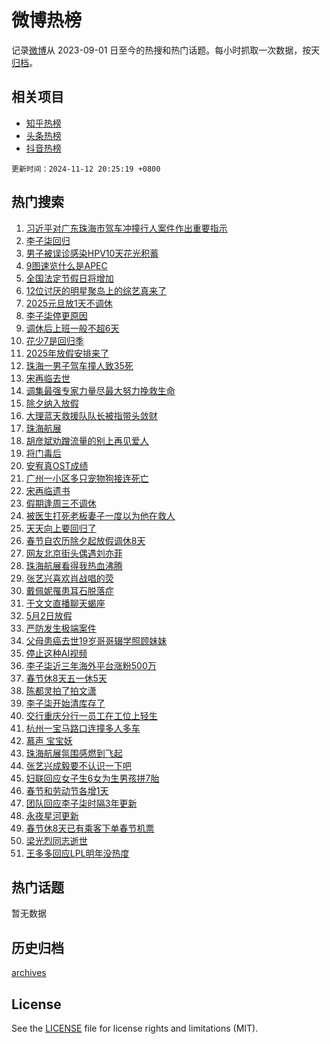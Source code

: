 # 微博热榜

记录[微博](https://www.weibo.com)从 2023-09-01 日至今的热搜和热门话题。每小时抓取一次数据，按天[归档](archives)。

## 相关项目

- [知乎热榜](https://github.com/hotarchive/zhihu)
- [头条热榜](https://github.com/hotarchive/toutiao)
- [抖音热榜](https://github.com/hotarchive/douyin)


`更新时间：2024-11-12 20:25:19 +0800`

## 热门搜索

1. [习近平对广东珠海市驾车冲撞行人案件作出重要指示](https://m.weibo.cn/search?containerid=100103type%3D1%26t%3D10%26q%3D%23%E4%B9%A0%E8%BF%91%E5%B9%B3%E5%AF%B9%E5%B9%BF%E4%B8%9C%E7%8F%A0%E6%B5%B7%E5%B8%82%E9%A9%BE%E8%BD%A6%E5%86%B2%E6%92%9E%E8%A1%8C%E4%BA%BA%E6%A1%88%E4%BB%B6%E4%BD%9C%E5%87%BA%E9%87%8D%E8%A6%81%E6%8C%87%E7%A4%BA%23&stream_entry_id=51&isnewpage=1&extparam=seat%3D1%26cate%3D10103%26q%3D%2523%25E4%25B9%25A0%25E8%25BF%2591%25E5%25B9%25B3%25E5%25AF%25B9%25E5%25B9%25BF%25E4%25B8%259C%25E7%258F%25A0%25E6%25B5%25B7%25E5%25B8%2582%25E9%25A9%25BE%25E8%25BD%25A6%25E5%2586%25B2%25E6%2592%259E%25E8%25A1%258C%25E4%25BA%25BA%25E6%25A1%2588%25E4%25BB%25B6%25E4%25BD%259C%25E5%2587%25BA%25E9%2587%258D%25E8%25A6%2581%25E6%258C%2587%25E7%25A4%25BA%2523%26pos%3D0%26filter_type%3Drealtimehot%26dgr%3D0%26c_type%3D51%26stream_entry_id%3D51%26display_time%3D1731414318%26pre_seqid%3D17314143189110180869605)
1. [李子柒回归](https://m.weibo.cn/search?containerid=100103type%3D1%26t%3D10%26q%3D%E6%9D%8E%E5%AD%90%E6%9F%92%E5%9B%9E%E5%BD%92&stream_entry_id=31&isnewpage=1&extparam=seat%3D1%26cate%3D5001%26stream_entry_id%3D31%26lcate%3D5001%26flag%3D4%26filter_type%3Drealtimehot%26band_rank%3D1%26pos%3D0%26q%3D%25E6%259D%258E%25E5%25AD%2590%25E6%259F%2592%25E5%259B%259E%25E5%25BD%2592%26dgr%3D0%26c_type%3D31%26realpos%3D1%26display_time%3D1731414318%26pre_seqid%3D17314143189110180869605)
1. [男子被误诊感染HPV10天花光积蓄](https://m.weibo.cn/search?containerid=100103type%3D1%26t%3D10%26q%3D%23%E7%94%B7%E5%AD%90%E8%A2%AB%E8%AF%AF%E8%AF%8A%E6%84%9F%E6%9F%93HPV10%E5%A4%A9%E8%8A%B1%E5%85%89%E7%A7%AF%E8%93%84%23&stream_entry_id=31&isnewpage=1&extparam=seat%3D1%26cate%3D5001%26stream_entry_id%3D31%26lcate%3D5001%26flag%3D1%26filter_type%3Drealtimehot%26band_rank%3D2%26pos%3D1%26q%3D%2523%25E7%2594%25B7%25E5%25AD%2590%25E8%25A2%25AB%25E8%25AF%25AF%25E8%25AF%258A%25E6%2584%259F%25E6%259F%2593HPV10%25E5%25A4%25A9%25E8%258A%25B1%25E5%2585%2589%25E7%25A7%25AF%25E8%2593%2584%2523%26dgr%3D0%26c_type%3D31%26realpos%3D2%26display_time%3D1731414318%26pre_seqid%3D17314143189110180869605)
1. [9图速览什么是APEC](https://m.weibo.cn/search?containerid=100103type%3D1%26t%3D10%26q%3D%239%E5%9B%BE%E9%80%9F%E8%A7%88%E4%BB%80%E4%B9%88%E6%98%AFAPEC%23&stream_entry_id=31&isnewpage=1&extparam=seat%3D1%26cate%3D5001%26stream_entry_id%3D31%26lcate%3D5001%26flag%3D0%26filter_type%3Drealtimehot%26band_rank%3D3%26pos%3D2%26q%3D%25239%25E5%259B%25BE%25E9%2580%259F%25E8%25A7%2588%25E4%25BB%2580%25E4%25B9%2588%25E6%2598%25AFAPEC%2523%26dgr%3D0%26c_type%3D31%26realpos%3D3%26display_time%3D1731414318%26pre_seqid%3D17314143189110180869605)
1. [全国法定节假日将增加](https://m.weibo.cn/search?containerid=100103type%3D1%26t%3D10%26q%3D%23%E5%85%A8%E5%9B%BD%E6%B3%95%E5%AE%9A%E8%8A%82%E5%81%87%E6%97%A5%E5%B0%86%E5%A2%9E%E5%8A%A0%23&stream_entry_id=31&isnewpage=1&extparam=seat%3D1%26cate%3D5001%26stream_entry_id%3D31%26lcate%3D5001%26flag%3D16%26filter_type%3Drealtimehot%26band_rank%3D4%26pos%3D3%26q%3D%2523%25E5%2585%25A8%25E5%259B%25BD%25E6%25B3%2595%25E5%25AE%259A%25E8%258A%2582%25E5%2581%2587%25E6%2597%25A5%25E5%25B0%2586%25E5%25A2%259E%25E5%258A%25A0%2523%26dgr%3D0%26c_type%3D31%26realpos%3D4%26display_time%3D1731414318%26pre_seqid%3D17314143189110180869605)
1. [12位讨厌的明星聚岛上的综艺真来了](https://m.weibo.cn/search?containerid=100103type%3D1%26t%3D10%26q%3D%2312%E4%BD%8D%E8%AE%A8%E5%8E%8C%E7%9A%84%E6%98%8E%E6%98%9F%E8%81%9A%E5%B2%9B%E4%B8%8A%E7%9A%84%E7%BB%BC%E8%89%BA%E7%9C%9F%E6%9D%A5%E4%BA%86%23&stream_entry_id=31&isnewpage=1&extparam=seat%3D1%26cate%3D5001%26stream_entry_id%3D31%26lcate%3D5001%26flag%3D2%26filter_type%3Drealtimehot%26band_rank%3D5%26pos%3D4%26q%3D%252312%25E4%25BD%258D%25E8%25AE%25A8%25E5%258E%258C%25E7%259A%2584%25E6%2598%258E%25E6%2598%259F%25E8%2581%259A%25E5%25B2%259B%25E4%25B8%258A%25E7%259A%2584%25E7%25BB%25BC%25E8%2589%25BA%25E7%259C%259F%25E6%259D%25A5%25E4%25BA%2586%2523%26dgr%3D0%26c_type%3D31%26realpos%3D5%26display_time%3D1731414318%26pre_seqid%3D17314143189110180869605)
1. [2025元旦放1天不调休](https://m.weibo.cn/search?containerid=100103type%3D1%26t%3D10%26q%3D%232025%E5%85%83%E6%97%A6%E6%94%BE1%E5%A4%A9%E4%B8%8D%E8%B0%83%E4%BC%91%23&stream_entry_id=31&isnewpage=1&extparam=seat%3D1%26cate%3D5001%26stream_entry_id%3D31%26lcate%3D5001%26flag%3D0%26filter_type%3Drealtimehot%26band_rank%3D6%26pos%3D5%26q%3D%25232025%25E5%2585%2583%25E6%2597%25A6%25E6%2594%25BE1%25E5%25A4%25A9%25E4%25B8%258D%25E8%25B0%2583%25E4%25BC%2591%2523%26dgr%3D0%26c_type%3D31%26realpos%3D6%26display_time%3D1731414318%26pre_seqid%3D17314143189110180869605)
1. [李子柒停更原因](https://m.weibo.cn/search?containerid=100103type%3D1%26t%3D10%26q%3D%23%E6%9D%8E%E5%AD%90%E6%9F%92%E5%81%9C%E6%9B%B4%E5%8E%9F%E5%9B%A0%23&stream_entry_id=31&isnewpage=1&extparam=seat%3D1%26cate%3D5001%26stream_entry_id%3D31%26lcate%3D5001%26flag%3D2%26filter_type%3Drealtimehot%26band_rank%3D7%26pos%3D6%26q%3D%2523%25E6%259D%258E%25E5%25AD%2590%25E6%259F%2592%25E5%2581%259C%25E6%259B%25B4%25E5%258E%259F%25E5%259B%25A0%2523%26dgr%3D0%26c_type%3D31%26realpos%3D7%26display_time%3D1731414318%26pre_seqid%3D17314143189110180869605)
1. [调休后上班一般不超6天](https://m.weibo.cn/search?containerid=100103type%3D1%26t%3D10%26q%3D%23%E8%B0%83%E4%BC%91%E5%90%8E%E4%B8%8A%E7%8F%AD%E4%B8%80%E8%88%AC%E4%B8%8D%E8%B6%856%E5%A4%A9%23&stream_entry_id=31&isnewpage=1&extparam=seat%3D1%26cate%3D5001%26stream_entry_id%3D31%26lcate%3D5001%26flag%3D0%26filter_type%3Drealtimehot%26band_rank%3D8%26pos%3D7%26q%3D%2523%25E8%25B0%2583%25E4%25BC%2591%25E5%2590%258E%25E4%25B8%258A%25E7%258F%25AD%25E4%25B8%2580%25E8%2588%25AC%25E4%25B8%258D%25E8%25B6%25856%25E5%25A4%25A9%2523%26dgr%3D0%26c_type%3D31%26realpos%3D8%26display_time%3D1731414318%26pre_seqid%3D17314143189110180869605)
1. [花少7是回归季](https://m.weibo.cn/search?containerid=100103type%3D1%26t%3D10%26q%3D%23%E8%8A%B1%E5%B0%917%E6%98%AF%E5%9B%9E%E5%BD%92%E5%AD%A3%23&stream_entry_id=31&isnewpage=1&extparam=seat%3D1%26cate%3D5001%26stream_entry_id%3D31%26lcate%3D5001%26flag%3D1%26filter_type%3Drealtimehot%26band_rank%3D9%26pos%3D8%26q%3D%2523%25E8%258A%25B1%25E5%25B0%25917%25E6%2598%25AF%25E5%259B%259E%25E5%25BD%2592%25E5%25AD%25A3%2523%26dgr%3D0%26c_type%3D31%26realpos%3D9%26display_time%3D1731414318%26pre_seqid%3D17314143189110180869605)
1. [2025年放假安排来了](https://m.weibo.cn/search?containerid=100103type%3D1%26t%3D10%26q%3D%232025%E5%B9%B4%E6%94%BE%E5%81%87%E5%AE%89%E6%8E%92%E6%9D%A5%E4%BA%86%23&stream_entry_id=31&isnewpage=1&extparam=seat%3D1%26cate%3D5001%26stream_entry_id%3D31%26lcate%3D5001%26flag%3D0%26filter_type%3Drealtimehot%26band_rank%3D10%26pos%3D9%26q%3D%25232025%25E5%25B9%25B4%25E6%2594%25BE%25E5%2581%2587%25E5%25AE%2589%25E6%258E%2592%25E6%259D%25A5%25E4%25BA%2586%2523%26dgr%3D0%26c_type%3D31%26realpos%3D10%26display_time%3D1731414318%26pre_seqid%3D17314143189110180869605)
1. [珠海一男子驾车撞人致35死](https://m.weibo.cn/search?containerid=100103type%3D1%26t%3D10%26q%3D%E7%8F%A0%E6%B5%B7%E4%B8%80%E7%94%B7%E5%AD%90%E9%A9%BE%E8%BD%A6%E6%92%9E%E4%BA%BA%E8%87%B435%E6%AD%BB&stream_entry_id=31&isnewpage=1&extparam=seat%3D1%26cate%3D5001%26stream_entry_id%3D31%26lcate%3D5001%26flag%3D1%26filter_type%3Drealtimehot%26band_rank%3D11%26pos%3D10%26q%3D%25E7%258F%25A0%25E6%25B5%25B7%25E4%25B8%2580%25E7%2594%25B7%25E5%25AD%2590%25E9%25A9%25BE%25E8%25BD%25A6%25E6%2592%259E%25E4%25BA%25BA%25E8%2587%25B435%25E6%25AD%25BB%26dgr%3D0%26c_type%3D31%26realpos%3D11%26display_time%3D1731414318%26pre_seqid%3D17314143189110180869605)
1. [宋再临去世](https://m.weibo.cn/search?containerid=100103type%3D1%26t%3D10%26q%3D%23%E5%AE%8B%E5%86%8D%E4%B8%B4%E5%8E%BB%E4%B8%96%23&stream_entry_id=31&isnewpage=1&extparam=seat%3D1%26cate%3D5001%26stream_entry_id%3D31%26lcate%3D5001%26flag%3D2%26filter_type%3Drealtimehot%26band_rank%3D12%26pos%3D11%26q%3D%2523%25E5%25AE%258B%25E5%2586%258D%25E4%25B8%25B4%25E5%258E%25BB%25E4%25B8%2596%2523%26dgr%3D0%26c_type%3D31%26realpos%3D12%26display_time%3D1731414318%26pre_seqid%3D17314143189110180869605)
1. [调集最强专家力量尽最大努力挽救生命](https://m.weibo.cn/search?containerid=100103type%3D1%26t%3D10%26q%3D%23%E8%B0%83%E9%9B%86%E6%9C%80%E5%BC%BA%E4%B8%93%E5%AE%B6%E5%8A%9B%E9%87%8F%E5%B0%BD%E6%9C%80%E5%A4%A7%E5%8A%AA%E5%8A%9B%E6%8C%BD%E6%95%91%E7%94%9F%E5%91%BD%23&stream_entry_id=31&isnewpage=1&extparam=seat%3D1%26cate%3D5001%26stream_entry_id%3D31%26lcate%3D5001%26flag%3D1%26filter_type%3Drealtimehot%26band_rank%3D13%26pos%3D12%26q%3D%2523%25E8%25B0%2583%25E9%259B%2586%25E6%259C%2580%25E5%25BC%25BA%25E4%25B8%2593%25E5%25AE%25B6%25E5%258A%259B%25E9%2587%258F%25E5%25B0%25BD%25E6%259C%2580%25E5%25A4%25A7%25E5%258A%25AA%25E5%258A%259B%25E6%258C%25BD%25E6%2595%2591%25E7%2594%259F%25E5%2591%25BD%2523%26dgr%3D0%26c_type%3D31%26realpos%3D13%26display_time%3D1731414318%26pre_seqid%3D17314143189110180869605)
1. [除夕纳入放假](https://m.weibo.cn/search?containerid=100103type%3D1%26t%3D10%26q%3D%23%E9%99%A4%E5%A4%95%E7%BA%B3%E5%85%A5%E6%94%BE%E5%81%87%23&stream_entry_id=31&isnewpage=1&extparam=seat%3D1%26cate%3D5001%26stream_entry_id%3D31%26lcate%3D5001%26flag%3D0%26filter_type%3Drealtimehot%26band_rank%3D14%26pos%3D13%26q%3D%2523%25E9%2599%25A4%25E5%25A4%2595%25E7%25BA%25B3%25E5%2585%25A5%25E6%2594%25BE%25E5%2581%2587%2523%26dgr%3D0%26c_type%3D31%26realpos%3D14%26display_time%3D1731414318%26pre_seqid%3D17314143189110180869605)
1. [大理蓝天救援队队长被指带头敛财](https://m.weibo.cn/search?containerid=100103type%3D1%26t%3D10%26q%3D%23%E5%A4%A7%E7%90%86%E8%93%9D%E5%A4%A9%E6%95%91%E6%8F%B4%E9%98%9F%E9%98%9F%E9%95%BF%E8%A2%AB%E6%8C%87%E5%B8%A6%E5%A4%B4%E6%95%9B%E8%B4%A2%23&stream_entry_id=31&isnewpage=1&extparam=seat%3D1%26cate%3D5001%26stream_entry_id%3D31%26lcate%3D5001%26flag%3D1%26filter_type%3Drealtimehot%26band_rank%3D15%26pos%3D14%26q%3D%2523%25E5%25A4%25A7%25E7%2590%2586%25E8%2593%259D%25E5%25A4%25A9%25E6%2595%2591%25E6%258F%25B4%25E9%2598%259F%25E9%2598%259F%25E9%2595%25BF%25E8%25A2%25AB%25E6%258C%2587%25E5%25B8%25A6%25E5%25A4%25B4%25E6%2595%259B%25E8%25B4%25A2%2523%26dgr%3D0%26c_type%3D31%26realpos%3D15%26display_time%3D1731414318%26pre_seqid%3D17314143189110180869605)
1. [珠海航展](https://m.weibo.cn/search?containerid=100103type%3D1%26t%3D10%26q%3D%E7%8F%A0%E6%B5%B7%E8%88%AA%E5%B1%95&stream_entry_id=31&isnewpage=1&extparam=seat%3D1%26cate%3D5001%26stream_entry_id%3D31%26lcate%3D5001%26flag%3D1%26filter_type%3Drealtimehot%26band_rank%3D16%26pos%3D15%26q%3D%25E7%258F%25A0%25E6%25B5%25B7%25E8%2588%25AA%25E5%25B1%2595%26dgr%3D0%26c_type%3D31%26realpos%3D16%26display_time%3D1731414318%26pre_seqid%3D17314143189110180869605)
1. [胡彦斌劝蹭流量的别上再见爱人](https://m.weibo.cn/search?containerid=100103type%3D1%26t%3D10%26q%3D%23%E8%83%A1%E5%BD%A6%E6%96%8C%E5%8A%9D%E8%B9%AD%E6%B5%81%E9%87%8F%E7%9A%84%E5%88%AB%E4%B8%8A%E5%86%8D%E8%A7%81%E7%88%B1%E4%BA%BA%23&stream_entry_id=31&isnewpage=1&extparam=seat%3D1%26cate%3D5001%26stream_entry_id%3D31%26lcate%3D5001%26flag%3D1%26filter_type%3Drealtimehot%26band_rank%3D17%26pos%3D16%26q%3D%2523%25E8%2583%25A1%25E5%25BD%25A6%25E6%2596%258C%25E5%258A%259D%25E8%25B9%25AD%25E6%25B5%2581%25E9%2587%258F%25E7%259A%2584%25E5%2588%25AB%25E4%25B8%258A%25E5%2586%258D%25E8%25A7%2581%25E7%2588%25B1%25E4%25BA%25BA%2523%26dgr%3D0%26c_type%3D31%26realpos%3D17%26display_time%3D1731414318%26pre_seqid%3D17314143189110180869605)
1. [将门毒后](https://m.weibo.cn/search?containerid=100103type%3D1%26t%3D10%26q%3D%E5%B0%86%E9%97%A8%E6%AF%92%E5%90%8E&stream_entry_id=31&isnewpage=1&extparam=seat%3D1%26cate%3D5001%26stream_entry_id%3D31%26lcate%3D5001%26flag%3D0%26filter_type%3Drealtimehot%26band_rank%3D18%26pos%3D17%26q%3D%25E5%25B0%2586%25E9%2597%25A8%25E6%25AF%2592%25E5%2590%258E%26dgr%3D0%26c_type%3D31%26realpos%3D18%26display_time%3D1731414318%26pre_seqid%3D17314143189110180869605)
1. [安宥真OST成绩](https://m.weibo.cn/search?containerid=100103type%3D1%26t%3D10%26q%3D%23%E5%AE%89%E5%AE%A5%E7%9C%9FOST%E6%88%90%E7%BB%A9%23&stream_entry_id=31&isnewpage=1&extparam=seat%3D1%26cate%3D5001%26stream_entry_id%3D31%26lcate%3D5001%26flag%3D1%26filter_type%3Drealtimehot%26band_rank%3D19%26pos%3D18%26q%3D%2523%25E5%25AE%2589%25E5%25AE%25A5%25E7%259C%259FOST%25E6%2588%2590%25E7%25BB%25A9%2523%26dgr%3D0%26c_type%3D31%26realpos%3D19%26display_time%3D1731414318%26pre_seqid%3D17314143189110180869605)
1. [广州一小区多只宠物狗接连死亡](https://m.weibo.cn/search?containerid=100103type%3D1%26t%3D10%26q%3D%23%E5%B9%BF%E5%B7%9E%E4%B8%80%E5%B0%8F%E5%8C%BA%E5%A4%9A%E5%8F%AA%E5%AE%A0%E7%89%A9%E7%8B%97%E6%8E%A5%E8%BF%9E%E6%AD%BB%E4%BA%A1%23&stream_entry_id=31&isnewpage=1&extparam=seat%3D1%26cate%3D5001%26stream_entry_id%3D31%26lcate%3D5001%26flag%3D1%26filter_type%3Drealtimehot%26band_rank%3D20%26pos%3D19%26q%3D%2523%25E5%25B9%25BF%25E5%25B7%259E%25E4%25B8%2580%25E5%25B0%258F%25E5%258C%25BA%25E5%25A4%259A%25E5%258F%25AA%25E5%25AE%25A0%25E7%2589%25A9%25E7%258B%2597%25E6%258E%25A5%25E8%25BF%259E%25E6%25AD%25BB%25E4%25BA%25A1%2523%26dgr%3D0%26c_type%3D31%26realpos%3D20%26display_time%3D1731414318%26pre_seqid%3D17314143189110180869605)
1. [宋再临遗书](https://m.weibo.cn/search?containerid=100103type%3D1%26t%3D10%26q%3D%23%E5%AE%8B%E5%86%8D%E4%B8%B4%E9%81%97%E4%B9%A6%23&stream_entry_id=31&isnewpage=1&extparam=seat%3D1%26cate%3D5001%26stream_entry_id%3D31%26lcate%3D5001%26flag%3D2%26filter_type%3Drealtimehot%26band_rank%3D21%26pos%3D20%26q%3D%2523%25E5%25AE%258B%25E5%2586%258D%25E4%25B8%25B4%25E9%2581%2597%25E4%25B9%25A6%2523%26dgr%3D0%26c_type%3D31%26realpos%3D21%26display_time%3D1731414318%26pre_seqid%3D17314143189110180869605)
1. [假期逢周三不调休](https://m.weibo.cn/search?containerid=100103type%3D1%26t%3D10%26q%3D%23%E5%81%87%E6%9C%9F%E9%80%A2%E5%91%A8%E4%B8%89%E4%B8%8D%E8%B0%83%E4%BC%91%23&stream_entry_id=31&isnewpage=1&extparam=seat%3D1%26cate%3D5001%26stream_entry_id%3D31%26lcate%3D5001%26flag%3D1%26filter_type%3Drealtimehot%26band_rank%3D22%26pos%3D21%26q%3D%2523%25E5%2581%2587%25E6%259C%259F%25E9%2580%25A2%25E5%2591%25A8%25E4%25B8%2589%25E4%25B8%258D%25E8%25B0%2583%25E4%25BC%2591%2523%26dgr%3D0%26c_type%3D31%26realpos%3D22%26display_time%3D1731414318%26pre_seqid%3D17314143189110180869605)
1. [被医生打死老板妻子一度以为他在救人](https://m.weibo.cn/search?containerid=100103type%3D1%26t%3D10%26q%3D%23%E8%A2%AB%E5%8C%BB%E7%94%9F%E6%89%93%E6%AD%BB%E8%80%81%E6%9D%BF%E5%A6%BB%E5%AD%90%E4%B8%80%E5%BA%A6%E4%BB%A5%E4%B8%BA%E4%BB%96%E5%9C%A8%E6%95%91%E4%BA%BA%23&stream_entry_id=31&isnewpage=1&extparam=seat%3D1%26cate%3D5001%26stream_entry_id%3D31%26lcate%3D5001%26flag%3D0%26filter_type%3Drealtimehot%26band_rank%3D23%26pos%3D22%26q%3D%2523%25E8%25A2%25AB%25E5%258C%25BB%25E7%2594%259F%25E6%2589%2593%25E6%25AD%25BB%25E8%2580%2581%25E6%259D%25BF%25E5%25A6%25BB%25E5%25AD%2590%25E4%25B8%2580%25E5%25BA%25A6%25E4%25BB%25A5%25E4%25B8%25BA%25E4%25BB%2596%25E5%259C%25A8%25E6%2595%2591%25E4%25BA%25BA%2523%26dgr%3D0%26c_type%3D31%26realpos%3D23%26display_time%3D1731414318%26pre_seqid%3D17314143189110180869605)
1. [天天向上要回归了](https://m.weibo.cn/search?containerid=100103type%3D1%26t%3D10%26q%3D%23%E5%A4%A9%E5%A4%A9%E5%90%91%E4%B8%8A%E8%A6%81%E5%9B%9E%E5%BD%92%E4%BA%86%23&stream_entry_id=31&isnewpage=1&extparam=seat%3D1%26cate%3D5001%26stream_entry_id%3D31%26lcate%3D5001%26flag%3D0%26filter_type%3Drealtimehot%26band_rank%3D24%26pos%3D23%26q%3D%2523%25E5%25A4%25A9%25E5%25A4%25A9%25E5%2590%2591%25E4%25B8%258A%25E8%25A6%2581%25E5%259B%259E%25E5%25BD%2592%25E4%25BA%2586%2523%26dgr%3D0%26c_type%3D31%26realpos%3D24%26display_time%3D1731414318%26pre_seqid%3D17314143189110180869605)
1. [春节自农历除夕起放假调休8天](https://m.weibo.cn/search?containerid=100103type%3D1%26t%3D10%26q%3D%23%E6%98%A5%E8%8A%82%E8%87%AA%E5%86%9C%E5%8E%86%E9%99%A4%E5%A4%95%E8%B5%B7%E6%94%BE%E5%81%87%E8%B0%83%E4%BC%918%E5%A4%A9%23&stream_entry_id=31&isnewpage=1&extparam=seat%3D1%26cate%3D5001%26stream_entry_id%3D31%26lcate%3D5001%26flag%3D0%26filter_type%3Drealtimehot%26band_rank%3D25%26pos%3D24%26q%3D%2523%25E6%2598%25A5%25E8%258A%2582%25E8%2587%25AA%25E5%2586%259C%25E5%258E%2586%25E9%2599%25A4%25E5%25A4%2595%25E8%25B5%25B7%25E6%2594%25BE%25E5%2581%2587%25E8%25B0%2583%25E4%25BC%25918%25E5%25A4%25A9%2523%26dgr%3D0%26c_type%3D31%26realpos%3D25%26display_time%3D1731414318%26pre_seqid%3D17314143189110180869605)
1. [网友北京街头偶遇刘亦菲](https://m.weibo.cn/search?containerid=100103type%3D1%26t%3D10%26q%3D%23%E7%BD%91%E5%8F%8B%E5%8C%97%E4%BA%AC%E8%A1%97%E5%A4%B4%E5%81%B6%E9%81%87%E5%88%98%E4%BA%A6%E8%8F%B2%23&stream_entry_id=31&isnewpage=1&extparam=seat%3D1%26cate%3D5001%26stream_entry_id%3D31%26lcate%3D5001%26flag%3D1%26filter_type%3Drealtimehot%26band_rank%3D26%26pos%3D25%26q%3D%2523%25E7%25BD%2591%25E5%258F%258B%25E5%258C%2597%25E4%25BA%25AC%25E8%25A1%2597%25E5%25A4%25B4%25E5%2581%25B6%25E9%2581%2587%25E5%2588%2598%25E4%25BA%25A6%25E8%258F%25B2%2523%26dgr%3D0%26c_type%3D31%26realpos%3D26%26display_time%3D1731414318%26pre_seqid%3D17314143189110180869605)
1. [珠海航展看得我热血沸腾](https://m.weibo.cn/search?containerid=100103type%3D1%26t%3D10%26q%3D%23%E7%8F%A0%E6%B5%B7%E8%88%AA%E5%B1%95%E7%9C%8B%E5%BE%97%E6%88%91%E7%83%AD%E8%A1%80%E6%B2%B8%E8%85%BE%23&stream_entry_id=31&isnewpage=1&extparam=seat%3D1%26cate%3D5001%26stream_entry_id%3D31%26lcate%3D5001%26flag%3D0%26filter_type%3Drealtimehot%26band_rank%3D27%26pos%3D26%26q%3D%2523%25E7%258F%25A0%25E6%25B5%25B7%25E8%2588%25AA%25E5%25B1%2595%25E7%259C%258B%25E5%25BE%2597%25E6%2588%2591%25E7%2583%25AD%25E8%25A1%2580%25E6%25B2%25B8%25E8%2585%25BE%2523%26dgr%3D0%26c_type%3D31%26realpos%3D27%26display_time%3D1731414318%26pre_seqid%3D17314143189110180869605)
1. [张艺兴喜欢肖战唱的荧](https://m.weibo.cn/search?containerid=100103type%3D1%26t%3D10%26q%3D%23%E5%BC%A0%E8%89%BA%E5%85%B4%E5%96%9C%E6%AC%A2%E8%82%96%E6%88%98%E5%94%B1%E7%9A%84%E8%8D%A7%23&stream_entry_id=31&isnewpage=1&extparam=seat%3D1%26cate%3D5001%26stream_entry_id%3D31%26lcate%3D5001%26flag%3D0%26filter_type%3Drealtimehot%26band_rank%3D28%26pos%3D27%26q%3D%2523%25E5%25BC%25A0%25E8%2589%25BA%25E5%2585%25B4%25E5%2596%259C%25E6%25AC%25A2%25E8%2582%2596%25E6%2588%2598%25E5%2594%25B1%25E7%259A%2584%25E8%258D%25A7%2523%26dgr%3D0%26c_type%3D31%26realpos%3D28%26display_time%3D1731414318%26pre_seqid%3D17314143189110180869605)
1. [戴佩妮罹患耳石脱落症](https://m.weibo.cn/search?containerid=100103type%3D1%26t%3D10%26q%3D%23%E6%88%B4%E4%BD%A9%E5%A6%AE%E7%BD%B9%E6%82%A3%E8%80%B3%E7%9F%B3%E8%84%B1%E8%90%BD%E7%97%87%23&stream_entry_id=31&isnewpage=1&extparam=seat%3D1%26cate%3D5001%26stream_entry_id%3D31%26lcate%3D5001%26flag%3D1%26filter_type%3Drealtimehot%26band_rank%3D29%26pos%3D28%26q%3D%2523%25E6%2588%25B4%25E4%25BD%25A9%25E5%25A6%25AE%25E7%25BD%25B9%25E6%2582%25A3%25E8%2580%25B3%25E7%259F%25B3%25E8%2584%25B1%25E8%2590%25BD%25E7%2597%2587%2523%26dgr%3D0%26c_type%3D31%26realpos%3D29%26display_time%3D1731414318%26pre_seqid%3D17314143189110180869605)
1. [于文文直播聊天蝎座](https://m.weibo.cn/search?containerid=100103type%3D1%26t%3D10%26q%3D%E4%BA%8E%E6%96%87%E6%96%87%E7%9B%B4%E6%92%AD%E8%81%8A%E5%A4%A9%E8%9D%8E%E5%BA%A7&stream_entry_id=31&isnewpage=1&extparam=seat%3D1%26cate%3D5001%26stream_entry_id%3D31%26lcate%3D5001%26flag%3D1%26filter_type%3Drealtimehot%26band_rank%3D30%26pos%3D29%26q%3D%25E4%25BA%258E%25E6%2596%2587%25E6%2596%2587%25E7%259B%25B4%25E6%2592%25AD%25E8%2581%258A%25E5%25A4%25A9%25E8%259D%258E%25E5%25BA%25A7%26dgr%3D0%26c_type%3D31%26realpos%3D30%26display_time%3D1731414318%26pre_seqid%3D17314143189110180869605)
1. [5月2日放假](https://m.weibo.cn/search?containerid=100103type%3D1%26t%3D10%26q%3D%235%E6%9C%882%E6%97%A5%E6%94%BE%E5%81%87%23&stream_entry_id=31&isnewpage=1&extparam=seat%3D1%26cate%3D5001%26stream_entry_id%3D31%26lcate%3D5001%26flag%3D0%26filter_type%3Drealtimehot%26band_rank%3D31%26pos%3D30%26q%3D%25235%25E6%259C%25882%25E6%2597%25A5%25E6%2594%25BE%25E5%2581%2587%2523%26dgr%3D0%26c_type%3D31%26realpos%3D31%26display_time%3D1731414318%26pre_seqid%3D17314143189110180869605)
1. [严防发生极端案件](https://m.weibo.cn/search?containerid=100103type%3D1%26t%3D10%26q%3D%23%E4%B8%A5%E9%98%B2%E5%8F%91%E7%94%9F%E6%9E%81%E7%AB%AF%E6%A1%88%E4%BB%B6%23&stream_entry_id=31&isnewpage=1&extparam=seat%3D1%26cate%3D5001%26stream_entry_id%3D31%26lcate%3D5001%26flag%3D1%26filter_type%3Drealtimehot%26band_rank%3D32%26pos%3D31%26q%3D%2523%25E4%25B8%25A5%25E9%2598%25B2%25E5%258F%2591%25E7%2594%259F%25E6%259E%2581%25E7%25AB%25AF%25E6%25A1%2588%25E4%25BB%25B6%2523%26dgr%3D0%26c_type%3D31%26realpos%3D32%26display_time%3D1731414318%26pre_seqid%3D17314143189110180869605)
1. [父母患癌去世19岁哥哥辍学照顾妹妹](https://m.weibo.cn/search?containerid=100103type%3D1%26t%3D10%26q%3D%23%E7%88%B6%E6%AF%8D%E6%82%A3%E7%99%8C%E5%8E%BB%E4%B8%9619%E5%B2%81%E5%93%A5%E5%93%A5%E8%BE%8D%E5%AD%A6%E7%85%A7%E9%A1%BE%E5%A6%B9%E5%A6%B9%23&stream_entry_id=31&isnewpage=1&extparam=seat%3D1%26cate%3D5001%26stream_entry_id%3D31%26lcate%3D5001%26flag%3D0%26filter_type%3Drealtimehot%26band_rank%3D33%26pos%3D32%26q%3D%2523%25E7%2588%25B6%25E6%25AF%258D%25E6%2582%25A3%25E7%2599%258C%25E5%258E%25BB%25E4%25B8%259619%25E5%25B2%2581%25E5%2593%25A5%25E5%2593%25A5%25E8%25BE%258D%25E5%25AD%25A6%25E7%2585%25A7%25E9%25A1%25BE%25E5%25A6%25B9%25E5%25A6%25B9%2523%26dgr%3D0%26c_type%3D31%26realpos%3D33%26display_time%3D1731414318%26pre_seqid%3D17314143189110180869605)
1. [停止这种AI视频](https://m.weibo.cn/search?containerid=100103type%3D1%26t%3D10%26q%3D%E5%81%9C%E6%AD%A2%E8%BF%99%E7%A7%8DAI%E8%A7%86%E9%A2%91&stream_entry_id=31&isnewpage=1&extparam=seat%3D1%26cate%3D5001%26stream_entry_id%3D31%26lcate%3D5001%26flag%3D0%26filter_type%3Drealtimehot%26band_rank%3D34%26pos%3D33%26q%3D%25E5%2581%259C%25E6%25AD%25A2%25E8%25BF%2599%25E7%25A7%258DAI%25E8%25A7%2586%25E9%25A2%2591%26dgr%3D0%26c_type%3D31%26realpos%3D34%26display_time%3D1731414318%26pre_seqid%3D17314143189110180869605)
1. [李子柒近三年海外平台涨粉500万](https://m.weibo.cn/search?containerid=100103type%3D1%26t%3D10%26q%3D%23%E6%9D%8E%E5%AD%90%E6%9F%92%E8%BF%91%E4%B8%89%E5%B9%B4%E6%B5%B7%E5%A4%96%E5%B9%B3%E5%8F%B0%E6%B6%A8%E7%B2%89500%E4%B8%87%23&stream_entry_id=31&isnewpage=1&extparam=seat%3D1%26cate%3D5001%26stream_entry_id%3D31%26lcate%3D5001%26flag%3D0%26filter_type%3Drealtimehot%26band_rank%3D35%26pos%3D34%26q%3D%2523%25E6%259D%258E%25E5%25AD%2590%25E6%259F%2592%25E8%25BF%2591%25E4%25B8%2589%25E5%25B9%25B4%25E6%25B5%25B7%25E5%25A4%2596%25E5%25B9%25B3%25E5%258F%25B0%25E6%25B6%25A8%25E7%25B2%2589500%25E4%25B8%2587%2523%26dgr%3D0%26c_type%3D31%26realpos%3D35%26display_time%3D1731414318%26pre_seqid%3D17314143189110180869605)
1. [春节休8天五一休5天](https://m.weibo.cn/search?containerid=100103type%3D1%26t%3D10%26q%3D%23%E6%98%A5%E8%8A%82%E4%BC%918%E5%A4%A9%E4%BA%94%E4%B8%80%E4%BC%915%E5%A4%A9%23&stream_entry_id=31&isnewpage=1&extparam=seat%3D1%26cate%3D5001%26stream_entry_id%3D31%26lcate%3D5001%26flag%3D0%26filter_type%3Drealtimehot%26band_rank%3D36%26pos%3D35%26q%3D%2523%25E6%2598%25A5%25E8%258A%2582%25E4%25BC%25918%25E5%25A4%25A9%25E4%25BA%2594%25E4%25B8%2580%25E4%25BC%25915%25E5%25A4%25A9%2523%26dgr%3D0%26c_type%3D31%26realpos%3D36%26display_time%3D1731414318%26pre_seqid%3D17314143189110180869605)
1. [陈都灵拍了拍文潇](https://m.weibo.cn/search?containerid=100103type%3D1%26t%3D10%26q%3D%23%E9%99%88%E9%83%BD%E7%81%B5%E6%8B%8D%E4%BA%86%E6%8B%8D%E6%96%87%E6%BD%87%23&stream_entry_id=31&isnewpage=1&extparam=seat%3D1%26cate%3D5001%26stream_entry_id%3D31%26lcate%3D5001%26flag%3D1%26filter_type%3Drealtimehot%26band_rank%3D37%26pos%3D36%26q%3D%2523%25E9%2599%2588%25E9%2583%25BD%25E7%2581%25B5%25E6%258B%258D%25E4%25BA%2586%25E6%258B%258D%25E6%2596%2587%25E6%25BD%2587%2523%26dgr%3D0%26c_type%3D31%26realpos%3D37%26display_time%3D1731414318%26pre_seqid%3D17314143189110180869605)
1. [李子柒开始清库存了](https://m.weibo.cn/search?containerid=100103type%3D1%26t%3D10%26q%3D%23%E6%9D%8E%E5%AD%90%E6%9F%92%E5%BC%80%E5%A7%8B%E6%B8%85%E5%BA%93%E5%AD%98%E4%BA%86%23&stream_entry_id=31&isnewpage=1&extparam=seat%3D1%26cate%3D5001%26stream_entry_id%3D31%26lcate%3D5001%26flag%3D0%26filter_type%3Drealtimehot%26band_rank%3D38%26pos%3D37%26q%3D%2523%25E6%259D%258E%25E5%25AD%2590%25E6%259F%2592%25E5%25BC%2580%25E5%25A7%258B%25E6%25B8%2585%25E5%25BA%2593%25E5%25AD%2598%25E4%25BA%2586%2523%26dgr%3D0%26c_type%3D31%26realpos%3D38%26display_time%3D1731414318%26pre_seqid%3D17314143189110180869605)
1. [交行重庆分行一员工在工位上轻生](https://m.weibo.cn/search?containerid=100103type%3D1%26t%3D10%26q%3D%23%E4%BA%A4%E8%A1%8C%E9%87%8D%E5%BA%86%E5%88%86%E8%A1%8C%E4%B8%80%E5%91%98%E5%B7%A5%E5%9C%A8%E5%B7%A5%E4%BD%8D%E4%B8%8A%E8%BD%BB%E7%94%9F%23&stream_entry_id=31&isnewpage=1&extparam=seat%3D1%26cate%3D5001%26stream_entry_id%3D31%26lcate%3D5001%26flag%3D0%26filter_type%3Drealtimehot%26band_rank%3D39%26pos%3D38%26q%3D%2523%25E4%25BA%25A4%25E8%25A1%258C%25E9%2587%258D%25E5%25BA%2586%25E5%2588%2586%25E8%25A1%258C%25E4%25B8%2580%25E5%2591%2598%25E5%25B7%25A5%25E5%259C%25A8%25E5%25B7%25A5%25E4%25BD%258D%25E4%25B8%258A%25E8%25BD%25BB%25E7%2594%259F%2523%26dgr%3D0%26c_type%3D31%26realpos%3D39%26display_time%3D1731414318%26pre_seqid%3D17314143189110180869605)
1. [杭州一宝马路口连撞多人多车](https://m.weibo.cn/search?containerid=100103type%3D1%26t%3D10%26q%3D%23%E6%9D%AD%E5%B7%9E%E4%B8%80%E5%AE%9D%E9%A9%AC%E8%B7%AF%E5%8F%A3%E8%BF%9E%E6%92%9E%E5%A4%9A%E4%BA%BA%E5%A4%9A%E8%BD%A6%23&stream_entry_id=31&isnewpage=1&extparam=seat%3D1%26cate%3D5001%26stream_entry_id%3D31%26lcate%3D5001%26flag%3D1%26filter_type%3Drealtimehot%26band_rank%3D40%26pos%3D39%26q%3D%2523%25E6%259D%25AD%25E5%25B7%259E%25E4%25B8%2580%25E5%25AE%259D%25E9%25A9%25AC%25E8%25B7%25AF%25E5%258F%25A3%25E8%25BF%259E%25E6%2592%259E%25E5%25A4%259A%25E4%25BA%25BA%25E5%25A4%259A%25E8%25BD%25A6%2523%26dgr%3D0%26c_type%3D31%26realpos%3D40%26display_time%3D1731414318%26pre_seqid%3D17314143189110180869605)
1. [慕声 宝宝妖](https://m.weibo.cn/search?containerid=100103type%3D1%26t%3D10%26q%3D%E6%85%95%E5%A3%B0+%E5%AE%9D%E5%AE%9D%E5%A6%96&stream_entry_id=31&isnewpage=1&extparam=seat%3D1%26cate%3D5001%26stream_entry_id%3D31%26lcate%3D5001%26flag%3D0%26filter_type%3Drealtimehot%26band_rank%3D41%26pos%3D40%26q%3D%25E6%2585%2595%25E5%25A3%25B0%2520%25E5%25AE%259D%25E5%25AE%259D%25E5%25A6%2596%26dgr%3D0%26c_type%3D31%26realpos%3D41%26display_time%3D1731414318%26pre_seqid%3D17314143189110180869605)
1. [珠海航展氛围感燃到飞起](https://m.weibo.cn/search?containerid=100103type%3D1%26t%3D10%26q%3D%23%E7%8F%A0%E6%B5%B7%E8%88%AA%E5%B1%95%E6%B0%9B%E5%9B%B4%E6%84%9F%E7%87%83%E5%88%B0%E9%A3%9E%E8%B5%B7%23&stream_entry_id=31&isnewpage=1&extparam=seat%3D1%26cate%3D5001%26stream_entry_id%3D31%26lcate%3D5001%26flag%3D0%26filter_type%3Drealtimehot%26band_rank%3D42%26pos%3D41%26q%3D%2523%25E7%258F%25A0%25E6%25B5%25B7%25E8%2588%25AA%25E5%25B1%2595%25E6%25B0%259B%25E5%259B%25B4%25E6%2584%259F%25E7%2587%2583%25E5%2588%25B0%25E9%25A3%259E%25E8%25B5%25B7%2523%26dgr%3D0%26c_type%3D31%26realpos%3D42%26display_time%3D1731414318%26pre_seqid%3D17314143189110180869605)
1. [张艺兴成毅要不认识一下吧](https://m.weibo.cn/search?containerid=100103type%3D1%26t%3D10%26q%3D%E5%BC%A0%E8%89%BA%E5%85%B4%E6%88%90%E6%AF%85%E8%A6%81%E4%B8%8D%E8%AE%A4%E8%AF%86%E4%B8%80%E4%B8%8B%E5%90%A7&stream_entry_id=31&isnewpage=1&extparam=seat%3D1%26cate%3D5001%26stream_entry_id%3D31%26lcate%3D5001%26flag%3D0%26filter_type%3Drealtimehot%26band_rank%3D43%26pos%3D42%26q%3D%25E5%25BC%25A0%25E8%2589%25BA%25E5%2585%25B4%25E6%2588%2590%25E6%25AF%2585%25E8%25A6%2581%25E4%25B8%258D%25E8%25AE%25A4%25E8%25AF%2586%25E4%25B8%2580%25E4%25B8%258B%25E5%2590%25A7%26dgr%3D0%26c_type%3D31%26realpos%3D43%26display_time%3D1731414318%26pre_seqid%3D17314143189110180869605)
1. [妇联回应女子生6女为生男孩拼7胎](https://m.weibo.cn/search?containerid=100103type%3D1%26t%3D10%26q%3D%23%E5%A6%87%E8%81%94%E5%9B%9E%E5%BA%94%E5%A5%B3%E5%AD%90%E7%94%9F6%E5%A5%B3%E4%B8%BA%E7%94%9F%E7%94%B7%E5%AD%A9%E6%8B%BC7%E8%83%8E%23&stream_entry_id=31&isnewpage=1&extparam=seat%3D1%26cate%3D5001%26stream_entry_id%3D31%26lcate%3D5001%26flag%3D0%26filter_type%3Drealtimehot%26band_rank%3D44%26pos%3D43%26q%3D%2523%25E5%25A6%2587%25E8%2581%2594%25E5%259B%259E%25E5%25BA%2594%25E5%25A5%25B3%25E5%25AD%2590%25E7%2594%259F6%25E5%25A5%25B3%25E4%25B8%25BA%25E7%2594%259F%25E7%2594%25B7%25E5%25AD%25A9%25E6%258B%25BC7%25E8%2583%258E%2523%26dgr%3D0%26c_type%3D31%26realpos%3D44%26display_time%3D1731414318%26pre_seqid%3D17314143189110180869605)
1. [春节和劳动节各增1天](https://m.weibo.cn/search?containerid=100103type%3D1%26t%3D10%26q%3D%23%E6%98%A5%E8%8A%82%E5%92%8C%E5%8A%B3%E5%8A%A8%E8%8A%82%E5%90%84%E5%A2%9E1%E5%A4%A9%23&stream_entry_id=31&isnewpage=1&extparam=seat%3D1%26cate%3D5001%26stream_entry_id%3D31%26lcate%3D5001%26flag%3D0%26filter_type%3Drealtimehot%26band_rank%3D45%26pos%3D44%26q%3D%2523%25E6%2598%25A5%25E8%258A%2582%25E5%2592%258C%25E5%258A%25B3%25E5%258A%25A8%25E8%258A%2582%25E5%2590%2584%25E5%25A2%259E1%25E5%25A4%25A9%2523%26dgr%3D0%26c_type%3D31%26realpos%3D45%26display_time%3D1731414318%26pre_seqid%3D17314143189110180869605)
1. [团队回应李子柒时隔3年更新](https://m.weibo.cn/search?containerid=100103type%3D1%26t%3D10%26q%3D%23%E5%9B%A2%E9%98%9F%E5%9B%9E%E5%BA%94%E6%9D%8E%E5%AD%90%E6%9F%92%E6%97%B6%E9%9A%943%E5%B9%B4%E6%9B%B4%E6%96%B0%23&stream_entry_id=31&isnewpage=1&extparam=seat%3D1%26cate%3D5001%26stream_entry_id%3D31%26lcate%3D5001%26flag%3D1%26filter_type%3Drealtimehot%26band_rank%3D46%26pos%3D45%26q%3D%2523%25E5%259B%25A2%25E9%2598%259F%25E5%259B%259E%25E5%25BA%2594%25E6%259D%258E%25E5%25AD%2590%25E6%259F%2592%25E6%2597%25B6%25E9%259A%25943%25E5%25B9%25B4%25E6%259B%25B4%25E6%2596%25B0%2523%26dgr%3D0%26c_type%3D31%26realpos%3D46%26display_time%3D1731414318%26pre_seqid%3D17314143189110180869605)
1. [永夜星河更新](https://m.weibo.cn/search?containerid=100103type%3D1%26t%3D10%26q%3D%E6%B0%B8%E5%A4%9C%E6%98%9F%E6%B2%B3%E6%9B%B4%E6%96%B0&stream_entry_id=31&isnewpage=1&extparam=seat%3D1%26cate%3D5001%26stream_entry_id%3D31%26lcate%3D5001%26flag%3D1%26filter_type%3Drealtimehot%26band_rank%3D47%26pos%3D46%26q%3D%25E6%25B0%25B8%25E5%25A4%259C%25E6%2598%259F%25E6%25B2%25B3%25E6%259B%25B4%25E6%2596%25B0%26dgr%3D0%26c_type%3D31%26realpos%3D47%26display_time%3D1731414318%26pre_seqid%3D17314143189110180869605)
1. [春节休8天已有乘客下单春节机票](https://m.weibo.cn/search?containerid=100103type%3D1%26t%3D10%26q%3D%23%E6%98%A5%E8%8A%82%E4%BC%918%E5%A4%A9%E5%B7%B2%E6%9C%89%E4%B9%98%E5%AE%A2%E4%B8%8B%E5%8D%95%E6%98%A5%E8%8A%82%E6%9C%BA%E7%A5%A8%23&stream_entry_id=31&isnewpage=1&extparam=seat%3D1%26cate%3D5001%26stream_entry_id%3D31%26lcate%3D5001%26flag%3D1%26filter_type%3Drealtimehot%26band_rank%3D48%26pos%3D47%26q%3D%2523%25E6%2598%25A5%25E8%258A%2582%25E4%25BC%25918%25E5%25A4%25A9%25E5%25B7%25B2%25E6%259C%2589%25E4%25B9%2598%25E5%25AE%25A2%25E4%25B8%258B%25E5%258D%2595%25E6%2598%25A5%25E8%258A%2582%25E6%259C%25BA%25E7%25A5%25A8%2523%26dgr%3D0%26c_type%3D31%26realpos%3D48%26display_time%3D1731414318%26pre_seqid%3D17314143189110180869605)
1. [梁光烈同志逝世](https://m.weibo.cn/search?containerid=100103type%3D1%26t%3D10%26q%3D%23%E6%A2%81%E5%85%89%E7%83%88%E5%90%8C%E5%BF%97%E9%80%9D%E4%B8%96%23&stream_entry_id=31&isnewpage=1&extparam=seat%3D1%26cate%3D5001%26stream_entry_id%3D31%26lcate%3D5001%26flag%3D0%26filter_type%3Drealtimehot%26band_rank%3D49%26pos%3D48%26q%3D%2523%25E6%25A2%2581%25E5%2585%2589%25E7%2583%2588%25E5%2590%258C%25E5%25BF%2597%25E9%2580%259D%25E4%25B8%2596%2523%26dgr%3D0%26c_type%3D31%26realpos%3D49%26display_time%3D1731414318%26pre_seqid%3D17314143189110180869605)
1. [王多多回应LPL明年没热度](https://m.weibo.cn/search?containerid=100103type%3D1%26t%3D10%26q%3D%23%E7%8E%8B%E5%A4%9A%E5%A4%9A%E5%9B%9E%E5%BA%94LPL%E6%98%8E%E5%B9%B4%E6%B2%A1%E7%83%AD%E5%BA%A6%23&stream_entry_id=31&isnewpage=1&extparam=seat%3D1%26cate%3D5001%26stream_entry_id%3D31%26lcate%3D5001%26flag%3D1%26filter_type%3Drealtimehot%26band_rank%3D50%26pos%3D49%26q%3D%2523%25E7%258E%258B%25E5%25A4%259A%25E5%25A4%259A%25E5%259B%259E%25E5%25BA%2594LPL%25E6%2598%258E%25E5%25B9%25B4%25E6%25B2%25A1%25E7%2583%25AD%25E5%25BA%25A6%2523%26dgr%3D0%26c_type%3D31%26realpos%3D50%26display_time%3D1731414318%26pre_seqid%3D17314143189110180869605)

## 热门话题

暂无数据

## 历史归档

[archives](archives)

## License

See the [LICENSE](LICENSE) file for license rights and limitations (MIT).
